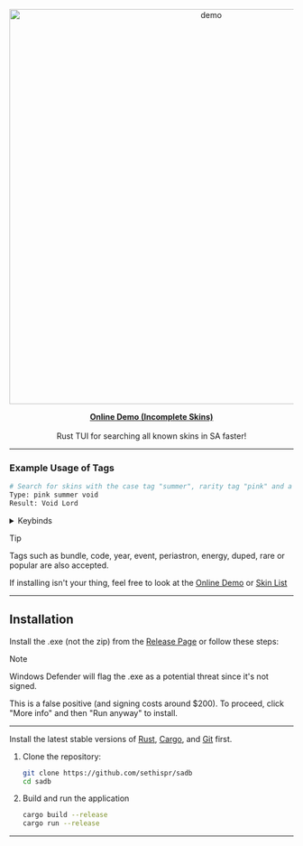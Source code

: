 <p align="center">
  <img src="https://github.com/user-attachments/assets/687e92f5-9e79-4282-b9ad-6a088f185df8" alt="demo" width="700"> 
</p>

<p align="center">
  <a href="https://sethispr.github.io/sadb/"><strong>Online Demo (Incomplete Skins)</strong></a>
  <br><br>
  Rust TUI for searching all known skins in SA faster!
</p>

---

### Example Usage of Tags

```bash
# Search for skins with the case tag "summer", rarity tag "pink" and a skin containg the word "void"
Type: pink summer void
Result: Void Lord
```

<details>
<summary>Keybinds</summary>

| Bind                                                        | Description                          |
|-------------------------------------------------------------|--------------------------------------|
| <kbd>ctrl+h</kbd>                                           | Show help                            |
| <kbd>▲</kbd> <kbd>▼</kbd>                                   | Navigate Results                     |
| <kbd>►</kbd>                                                | Accept suggestion                    |
| <kbd>tab</kbd>                                              | Cycle Suggestions                    |
| <kbd>home/kbd>                                              | Go to first                          |
| <kbd>end</kbd>                                              | Go to last                           |
| <kbd>ctrl+l</kbd>                                           | Clear search input                   |
| <kbd>esc</kbd>                                              | Close TUI/Help                       |
| <kbd>ctrl+y</kbd>                                           | Redo                                 |
| <kbd>ctrl+z</kbd>                                           | Undo                                 |

</details>

> [!TIP]
> Tags such as bundle, code, year, event, periastron, energy, duped, rare or popular are also accepted.
> 
> If installing isn't your thing, feel free to look at the [Online Demo](https://sethispr.github.io/sadb) or [Skin List](https://github.com/Sethispr/sadb/blob/main/skins.md)

---

## Installation

Install the .exe (not the zip) from the [Release Page](https://github.com/Sethispr/sadb/releases/tag/v0.12a) or follow these steps:

> [!NOTE]
> Windows Defender will flag the .exe as a potential threat since it's not signed. 
> 
> This is a false positive (and signing costs around $200). To proceed, click "More info" and then "Run anyway" to install.

---

Install the latest stable versions of [Rust](https://www.rust-lang.org/), [Cargo](https://doc.rust-lang.org/cargo/), and [Git](https://git-scm.com/) first.

1. Clone the repository:
   ```bash
   git clone https://github.com/sethispr/sadb
   cd sadb
   ```

2. Build and run the application
   ```bash
   cargo build --release
   cargo run --release
   ```

---
